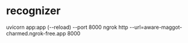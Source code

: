 # recognizer

uvicorn app:app (--reload) --port 8000
ngrok http --url=aware-maggot-charmed.ngrok-free.app 8000
